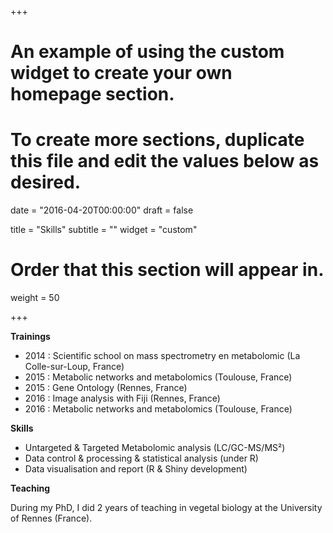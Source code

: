 +++
# An example of using the custom widget to create your own homepage section.
# To create more sections, duplicate this file and edit the values below as desired.

date = "2016-04-20T00:00:00"
draft = false

title = "Skills"
subtitle = ""
widget = "custom"

# Order that this section will appear in.
weight = 50

+++


**Trainings**

- 2014 : Scientific school on mass spectrometry en metabolomic (La Colle-sur-Loup, France)
- 2015 : Metabolic networks and metabolomics (Toulouse, France)
- 2015 : Gene Ontology (Rennes, France)
- 2016 : Image analysis with Fiji (Rennes, France)
- 2016 : Metabolic networks and metabolomics (Toulouse, France)


**Skills**

- Untargeted & Targeted Metabolomic analysis (LC/GC-MS/MS²)
- Data control & processing & statistical analysis (under R)
- Data visualisation and report (R & Shiny development)


**Teaching**

During my PhD, I did 2 years of teaching in vegetal biology at the University of Rennes (France).
